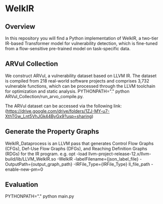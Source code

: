 # WelkIR

## Overview
In this repository you will find a Python implementation of WelkIR, a two-tier IR-based Transformer model for vulnerability detection, which is fine-tuned from a flow-sensitive pre-trained model on task-specific data.

## ARVul Collection
We construct ARVul, a vulnerability dataset based on LLVM IR. The dataset is compiled from 218 real-world software projects and comprises 3,732 vulnerable functions, which can be processed through the LLVM toolchain for optimization and static analysis.
PYTHONPATH="." python ARVul_Collection/run_arvo_compile.py.

The ARVul dataset can be accessed via the following link: (https://drive.google.com/drive/folders/1ZJ-MY-u7-XthTGw_Lnt5VhJGk44ByGx9?usp=sharing)

##  Generate the Property Graphs
WelkIR_Dataprocess is an LLVM pass that generates Control Flow Graphs (CFGs), Def-Use Flow Graphs (DFGs), and Reaching Definition Graphs (RDGs) for the IR program.
e.g.  opt -load llvm-project-release-12.x/llvm-build/lib/LLVM_WelkIR.so -WelkIR -labelFilename={json_label_file} -OutputPath={output_graph_path} -IRFile_Type={IRFile_Type} ll_file_path -enable-new-pm=0


##  Evaluation
PYTHONPATH="." python main.py
